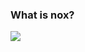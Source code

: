 ### What is nox?
 <picture>
<source 
  srcset="https://github-readme-stats.vercel.app/api?username=Thiagonox&show_icons=true&theme=midnight-purple"
  media="(prefers-color-scheme: dark)"
/>
<source
  srcset="https://github-readme-stats.vercel.app/api?username=Thiagonox&show_icons=true"
  media="(prefers-color-scheme: light), (prefers-color-scheme: no-preference)"
/>
<img src="https://github-readme-stats.vercel.app/api?username=Thiagonox&show_icons=true" />
</picture>
